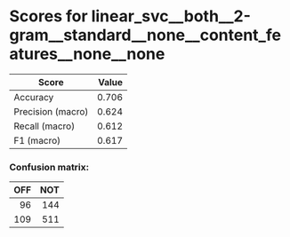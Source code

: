 # Scores for linear_svc__both__2-gram__standard__none__content_features__none__none
|      Score      |Value|
|-----------------|----:|
|Accuracy         |0.706|
|Precision (macro)|0.624|
|Recall (macro)   |0.612|
|F1 (macro)       |0.617|

### Confusion matrix:
|OFF|NOT|
|--:|--:|
| 96|144|
|109|511|
